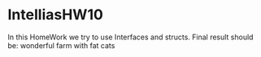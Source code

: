 # IntelliasHW10
In this HomeWork we try to use Interfaces and structs.
Final result should be:  wonderful farm with fat cats



